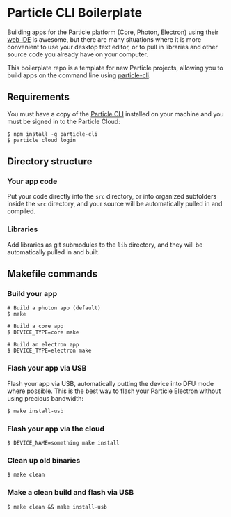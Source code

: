 # Particle CLI Boilerplate

Building apps for the Particle platform (Core, Photon, Electron) using their [web IDE](https://build.particle.io) is awesome, but there are many situations where it is more convenient to use your desktop text editor, or to pull in libraries and other source code you already have on your computer.

This boilerplate repo is a template for new Particle projects, allowing you to build apps on the command line using [particle-cli](https://docs.particle.io/reference/cli/).

## Requirements

You must have a copy of the [Particle CLI](https://docs.particle.io/reference/cli/) installed on your machine and you must be signed in to the Particle Cloud:

```shell
$ npm install -g particle-cli
$ particle cloud login
```

## Directory structure

### Your app code

Put your code directly into the `src` directory, or into organized subfolders inside the `src` directory, and your source will be automatically pulled in and compiled.

### Libraries

Add libraries as git submodules to the `lib` directory, and they will be automatically pulled in and built.


## Makefile commands

### Build your app

```shell
# Build a photon app (default)
$ make

# Build a core app
$ DEVICE_TYPE=core make

# Build an electron app
$ DEVICE_TYPE=electron make
```

### Flash your app via USB

Flash your app via USB, automatically putting the device into DFU mode where possible. This is the best way to flash your Particle Electron without using precious bandwidth:

```shell
$ make install-usb
```

### Flash your app via the cloud
```shell
$ DEVICE_NAME=something make install
```

### Clean up old binaries
```shell
$ make clean
```

### Make a clean build and flash via USB
```shell
$ make clean && make install-usb
```

